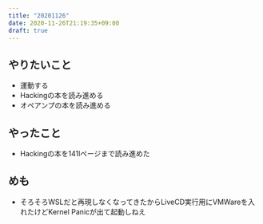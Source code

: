 ```yaml
---
title: "20201126"
date: 2020-11-26T21:19:35+09:00
draft: true
---
```


## やりたいこと
* 運動する
* Hackingの本を読み進める
* オペアンプの本を読み進める

## やったこと
* Hackingの本を141lページまで読み進めた

## めも
* そろそろWSLだと再現しなくなってきたからLiveCD実行用にVMWareを入れたけどKernel Panicが出て起動しねえ
